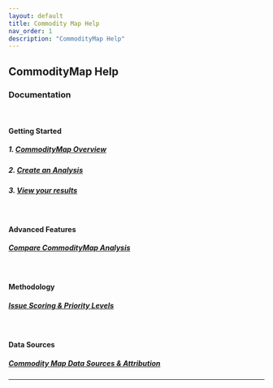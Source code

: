 ```yaml
---
layout: default
title: Commodity Map Help 
nav_order: 1
description: "CommodityMap Help"
---
```

<!-- The syntax above must appear in each markdown file. nav_ord means navigation order. For the Jekyll theme we are using, Just the Docs, each markdown page will increment the nav_order so that the left side navigation in the final rendered HTML will be in the order you have dictated.
https://just-the-docs.com/docs/navigation-structure/#ordering-pages
 -->

## CommodityMap Help
### Documentation
<br>

#### Getting Started
##### 1. [CommodityMap Overview](Overview.md)
##### 2. [Create an Analysis](CreatingAnalysisYourCommodities.md)
##### 3. [View your results](ViewingYourCommodityMapAnalysis.md)


<br>

#### Advanced Features
##### [Compare CommodityMap Analysis](ComparingCommodityMapAnalyses.md)
<br>

#### Methodology
##### [Issue Scoring & Priority Levels](IssueScoringPriorityLevels.md)
<!--- 
#### 2. [Recommendation Scoring](RecommendationScoring.md)
--->
<br>

#### Data Sources
##### [Commodity Map Data Sources & Attribution](CMDataSourcesAttribution.md)
---